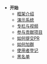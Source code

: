 <!-- _sidebar.md -->

- **开始**
  - [框架介绍](/README.md)
  - [演示系统](/common/demo_system.md)
  - [专栏与视频](/common/column.md)
  - [参与贡献项目](/common/contribution.md)
  - [如何提交PR](/common/pr.md)
  - [如何加群](/common/add_group.md)
  - [使用者登记](/common/user_register.md)
  - [黑名单](/common/blacklist.md)
